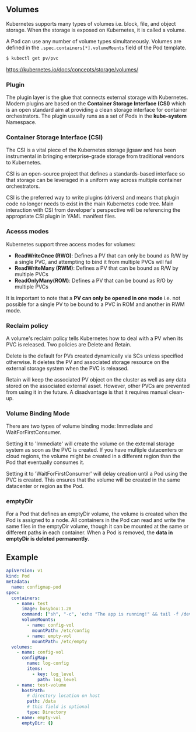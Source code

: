 ## Volumes

Kubernetes supports many types of volumes i.e. block, file, and object storage. When the storage is exposed on Kubernetes, it is called a volume.

A Pod can use any number of volume types simultaneously. Volumes are defined in the `.spec.containers[*].volumeMounts` field of the Pod template.

```sh
$ kubectl get pv/pvc
```

https://kubernetes.io/docs/concepts/storage/volumes/

### Plugin

The plugin layer is the glue that connects external storage with Kubernetes. Modern plugins are based on the **Container Storage Interface (CSI)** which is an open standard aim at providing a clean storage interface for container orchestrators. The plugin usually runs as a set of Pods in the **kube-system** Namespace.

### Container Storage Interface (CSI)

The CSI is a vital piece of the Kubernetes storage jigsaw and has been instrumental in bringing enterprise-grade storage from traditional vendors to Kubernetes.

CSI is an open-source project that defines a standards-based interface so that storage can be leveraged in a uniform way across multiple container orchestrators.

CSI is the preferred way to write plugins (drivers) and means that plugin code no longer needs to exist in the main Kubernetes code tree. Main interaction with CSI from developer's perspective will be referencing the appropriate CSI plugin in YAML manifest files.

### Acesss modes

Kubernetes support three access modes for volumes:

- **ReadWriteOnce (RWO)**: Defines a PV that can only be bound as R/W by a single PVC, and attempting to bind it from multiple PVCs will fail
- **ReadWriteMany (RWM)**: Defines a PV that can be bound as R/W by multiple PVCs
- **ReadOnlyMany(ROM)**: Defines a PV that can be bound as R/O by multiple PVCs

It is important to note that a **PV can only be opened in one mode** i.e. not possible for a single PV to be bound to a PVC in ROM and another in RWM mode.

### Reclaim policy

A volume's reclaim policy tells Kubernetes how to deal with a PV when its PVC is released. Two policies are Delete and Retain.

Delete is the default for PVs created dynamically via SCs unless specified otherwise. It deletes the PV and associated storage resource on the external storage system when the PVC is released.

Retain will keep the associated PV object on the cluster as well as any data stored on the associated external asset. However, other PVCs are prevented from using it in the future. A disadvantage is that it requires manual clean-up.

### Volume Binding Mode

There are two types of volume binding mode: Immediate and WaitForFirstConsumer.

Setting it to 'Immediate' will create the volume on the external storage system as soon as the PVC is created. If you have multiple datacenters or cloud regions, the volume might be created in a different region than the Pod that eventually consumes it.

Setting it to 'WaitForFirstConsumer' will delay creation until a Pod using the PVC is created. This ensures that the volume will be created in the same datacenter or region as the Pod.

### emptyDir

For a Pod that defines an emptyDir volume, the volume is created when the Pod is assigned to a node. All containers in the Pod can read and write the same files in the emptyDir volume, though it can be mounted at the same or different paths in each container. When a Pod is removed, the **data in emptyDir is deleted permanently**.

## Example

```yaml
apiVersion: v1
kind: Pod
metadata:
  name: configmap-pod
spec:
  containers:
    - name: test
      image: busybox:1.28
      command: ["sh", "-c", 'echo "The app is running!" && tail -f /dev/null']
      volumeMounts:
        - name: config-vol
          mountPath: /etc/config
        - name: empty-vol
          mountPath: /etc/empty
  volumes:
    - name: config-vol
      configMap:
        name: log-config
        items:
          - key: log_level
            path: log_level
    - name: test-volume
      hostPath:
        # directory location on host
        path: /data
        # this field is optional
        type: Directory
    - name: empty-vol
      emptyDir: {}
```
